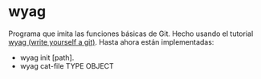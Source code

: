 # wyag
Programa que imita las funciones básicas de Git. Hecho usando el tutorial
[wyag (write yourself a git)](https://wyag.thb.lt/).
Hasta ahora están implementadas:
- wyag init [path].
- wyag cat-file TYPE OBJECT

